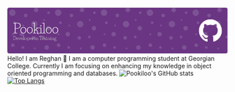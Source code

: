 [![MasterHead](https://github.com/Pookiloo/Pookiloo/blob/main/github-header-image.png?raw=true)](https://github.com/Pookiloo)
Hello! I am Reghan 👋
I am a computer programming student at Georgian College. Currently I am focusing on enhancing my knowledge in object oriented programming and databases.
![Pookiloo's GitHub stats](https://github-readme-stats.vercel.app/api?username=Pookiloo&show_icons=true&theme=transparent)
[![Top Langs](https://github-readme-stats.vercel.app/api/top-langs/?username=Pookiloo&layout=donut&theme=transparent)](https://github.com/anuraghazra/github-readme-stats)
